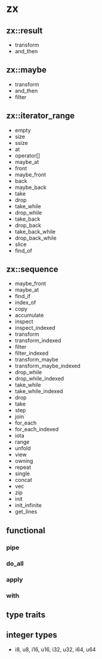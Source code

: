 # zx

## zx::result
  - transform
  - and_then

## zx::maybe
  - transform
  - and_then
  - filter

## zx::iterator_range
  - empty
  - size
  - ssize
  - at
  - operator[]
  - maybe_at
  - front
  - maybe_front
  - back
  - maybe_back
  - take
  - drop
  - take_while
  - drop_while
  - take_back
  - drop_back
  - take_back_while
  - drop_back_while
  - slice
  - find_of

## zx::sequence
  - maybe_front
  - maybe_at
  - find_if
  - index_of
  - copy
  - accumulate
  - inspect
  - inspect_indexed
  - transform
  - transform_indexed
  - filter
  - filter_indexed
  - transform_maybe
  - transform_maybe_indexed
  - drop_while
  - drop_while_indexed
  - take_while
  - take_while_indexed
  - drop
  - take
  - step
  - join
  - for_each
  - for_each_indexed
  - iota
  - range
  - unfold
  - view
  - owning
  - repeat
  - single
  - concat
  - vec
  - zip
  - init
  - init_infinite
  - get_lines

## functional
  ### pipe
  ### do_all
  ### apply
  ### with

## type traits

## integer types
  - i8, u8, i16, u16, i32, u32, i64, u64
